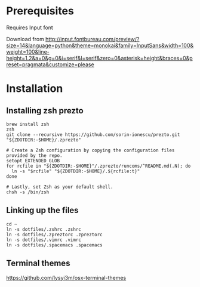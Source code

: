 # Prerequisites

Requires Input font

Download from <http://input.fontbureau.com/preview/?size=14&language=python&theme=monokai&family=InputSans&width=100&weight=100&line-height=1.2&a=0&g=0&i=serif&l=serif&zero=0&asterisk=height&braces=0&preset=pragmata&customize=please>

# Installation

## Installing zsh prezto

```shell
brew install zsh
zsh
git clone --recursive https://github.com/sorin-ionescu/prezto.git "${ZDOTDIR:-$HOME}/.zprezto"

# Create a Zsh configuration by copying the configuration files provided by the repo.
setopt EXTENDED_GLOB
for rcfile in "${ZDOTDIR:-$HOME}"/.zprezto/runcoms/^README.md(.N); do
  ln -s "$rcfile" "${ZDOTDIR:-$HOME}/.${rcfile:t}"
done

# Lastly, set Zsh as your default shell.
chsh -s /bin/zsh
```

## Linking up the files

```shell
cd ~
ln -s dotfiles/.zshrc .zshrc
ln -s dotfiles/.zpreztorc .zpreztorc
ln -s dotfiles/.vimrc .vimrc
ln -s dotfiles/.spacemacs .spacemacs
```

## Terminal themes

https://github.com/lysyi3m/osx-terminal-themes
